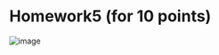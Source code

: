 # Homework5 (for 10 points)
![image](https://github.com/nikitaptl/works_RISC-V_assembly/assets/145208333/50371bcd-a12b-40e0-a12a-813c08f7dd04)

